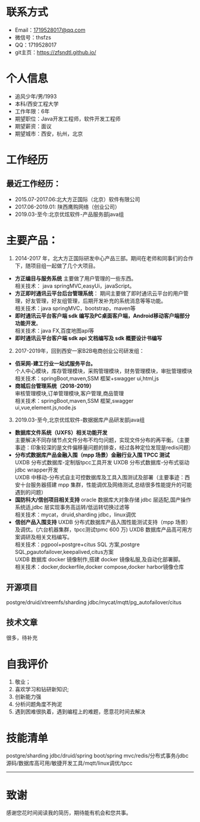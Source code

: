 
# 联系方式

- Email：1719528017@qq.com
- 微信号：thsfzs
- QQ：1719528017
- git主页：https://zfsndtl.github.io/

# 个人信息

 - 追风少年/男/1993 
 - 本科/西安工程大学
 - 工作年限：6年
 - 期望职位：Java开发工程师，软件开发工程师
 - 期望薪资：面议
 - 期望城市：西安，杭州，北京


# 工作经历

## 最近工作经历：
- 2015.07-2017.06:北大方正国际（北京）软件有限公司  
- 2017.06-2019.01: 陕西鹰购网络（创业公司） 
- 2019.03-至今:北京优炫软件-产品服务部java组  


# 主要产品：
1. 2014-2017 年，北大方正国际研发中心产品三部。期间在老师和同事们的合作下，随项目组一起做了几个大项目。  
- **方正编目与服务系统**
  主要做了用户管理的一些东西。  
  相关技术： java springMVC,easyUi，javaScript。  
- **方正即时通讯云平台后台管理系统**：
期间主要做了即时通讯云平台的用户管理，好友管理，好友组管理，后期开发补充的系统消息等等功能。  
相关技术：java springMVC，bootstrap，maven等  
- **即时通讯云平台客户端 sdk 编写及PC桌面客户端，Android移动客户端部分功能开发**。  
相关技术：java FX,百度地图api等  
- **即时通讯云平台客户端 sdk api 文档编写及 sdk 概要设计书编写**  

2. 2017-2019年，回到西安一家B2B电商创业公司研发组：  
- **佰采网-建工行业一站式服务平台。**  
个人中心模块，库存管理模块，采购管理模块，财务管理模块，审批管理模块  
相关技术：springBoot,maven,SSM 框架+swagger ui,html,js   
- **商城后台管理系统（2018-2019）**   
审核管理模块,订单管理模块,客户管理,商品管理  
相关技术：springBoot,maven,SSM 框架,swagger ui,vue,element.js,node.js  

3. 2019.03-至今,北京优炫软件-数据据库产品研发部java组  
- **数据库文件系统（UXFS）相关功能开发**  
主要解决不同存储节点文件分布不均匀问题，实现文件分布的再平衡。（主要事迹：印象较深的是文件偏移量问题的排查，经过各种定位发现是redis问题）  
- **分布式数据库产品金融入围（mpp 场景）金融行业入围 TPCC 测试**   
   UXDB 分布式数据库-定制版tpcc工具开发 
   UXDB 分布式数据库-分布式驱动 jdbc wrapper开发  
   UXDB 中移动-分布式自主可控数据库及工具入围测试及部署（主要事迹：西安十台服务器搭建 mpp 集群，性能调优及网络测试,总结很多性能提升的可能遇到的问题）  
- **国防科大/信创项目相关支持**
   oracle 数据库大对象存储 jdbc 层适配,国产操作系统适,jdbc 层实现事务高运转/低运转切换过滤等  
相关技术：mycat，druid,sharding jdbc，linux调优
- **信创产品入围支持**
   UXDB 分布式数据库产品入围性能测试支持（mpp 场景）及调优。(六台机器集群，tpcc测试tpmc 600 万)
   UXDB 数据库产品高可用方案调研及相关文档编写。  
 相关技术：pgpool+postgre+citus SQL 方案,postgre SQL,pgautofailover,keepalived,citus方案  
   UXDB 数据库 docker 镜像制作,搭建 docker 镜像私服,及自动化部署脚。  
 相关技术：docker,dockerfile,docker compose,docker harbor镜像仓库

  

## 开源项目

  postgre/druid/xtreemfs/sharding jdbc/mycat/mqtt/pg_autofailover/citus

## 技术文章

很多，待补充

# 自我评价
1. 敬业；
2. 喜欢学习和钻研新知识; 
3. 创新能力强 
4. 分析问题角度不拘泥 
5. 遇到困难很执着，遇到编程上的难题，愿意花时间去解决
    
# 技能清单
postgre/sharding jdbc/druid/spring boot/spring mvc/redis/分布式事务/jdbc 源码/数据库高可用/敏捷开发工具/mqtt/linux调优/tpcc
      
---      
# 致谢
感谢您花时间阅读我的简历，期待能有机会和您共事。
      
